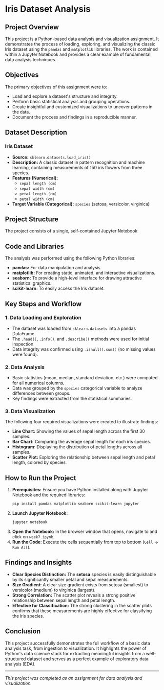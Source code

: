 # Iris Dataset Analysis

## Project Overview
This project is a Python-based data analysis and visualization assignment. It demonstrates the process of loading, exploring, and visualizing the classic Iris dataset using the `pandas` and `matplotlib` libraries. The work is contained within a Jupyter Notebook and provides a clear example of fundamental data analysis techniques.

## Objectives
The primary objectives of this assignment were to:
- Load and explore a dataset's structure and integrity.
- Perform basic statistical analysis and grouping operations.
- Create insightful and customized visualizations to uncover patterns in the data.
- Document the process and findings in a reproducible manner.

## Dataset Description

### Iris Dataset
- **Source:** `sklearn.datasets.load_iris()`
- **Description:** A classic dataset in pattern recognition and machine learning, containing measurements of 150 iris flowers from three species.
- **Features (Numerical):**
  - `sepal length (cm)`
  - `sepal width (cm)`
  - `petal length (cm)`
  - `petal width (cm)`
- **Target Variable (Categorical):** `species` (setosa, versicolor, virginica)

## Project Structure
The project consists of a single, self-contained Jupyter Notebook:

## Code and Libraries
The analysis was performed using the following Python libraries:
- **pandas:** For data manipulation and analysis.
- **matplotlib:** For creating static, animated, and interactive visualizations.
- **seaborn:** To provide a high-level interface for drawing attractive statistical graphics.
- **scikit-learn:** To easily access the Iris dataset.

## Key Steps and Workflow

### 1. Data Loading and Exploration
- The dataset was loaded from `sklearn.datasets` into a pandas DataFrame.
- The `.head()`, `.info()`, and `.describe()` methods were used for initial inspection.
- Data integrity was confirmed using `.isnull().sum()` (no missing values were found).

### 2. Data Analysis
- Basic statistics (mean, median, standard deviation, etc.) were computed for all numerical columns.
- Data was grouped by the `species` categorical variable to analyze differences between groups.
- Key findings were extracted from the statistical summaries.

### 3. Data Visualization
The following four required visualizations were created to illustrate findings:
- **Line Chart:** Showing the values of sepal length across the first 30 samples.
- **Bar Chart:** Comparing the average sepal length for each iris species.
- **Histogram:** Displaying the distribution of petal lengths across all samples.
- **Scatter Plot:** Exploring the relationship between sepal length and petal length, colored by species.

## How to Run the Project
1.  **Prerequisites:** Ensure you have Python installed along with Jupyter Notebook and the required libraries:
    ```bash
    pip install pandas matplotlib seaborn scikit-learn jupyter
    ```
2.  **Launch Jupyter Notebook:**
    ```bash
    jupyter notebook
    ```
3.  **Open the Notebook:** In the browser window that opens, navigate to and click on `week7.ipynb`.
4.  **Run the Code:** Execute the cells sequentially from top to bottom (`Cell` -> `Run All`).

## Findings and Insights

-   **Clear Species Distinction:** The **setosa** species is easily distinguishable by its significantly smaller petal and sepal measurements.
-   **Size Gradient:** A clear size gradient exists from setosa (smallest) to versicolor (medium) to virginica (largest).
-   **Strong Correlation:** The scatter plot reveals a strong positive relationship between sepal length and petal length.
-   **Effective for Classification:** The strong clustering in the scatter plots confirms that these measurements are highly effective for classifying the iris species.

## Conclusion
This project successfully demonstrates the full workflow of a basic data analysis task, from ingestion to visualization. It highlights the power of Python's data science stack for extracting meaningful insights from a well-structured dataset and serves as a perfect example of exploratory data analysis (EDA).

---
*This project was completed as an assignment for data analysis and visualization.*
